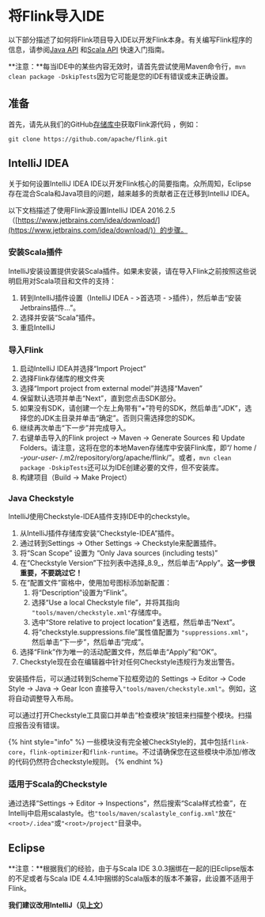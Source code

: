 # 将Flink导入IDE

以下部分描述了如何将Flink项目导入IDE以开发Flink本身。有关编写Flink程序的信息，请参阅[Java API](https://ci.apache.org/projects/flink/flink-docs-release-1.7/dev/projectsetup/java_api_quickstart.html) 和[Scala API](https://ci.apache.org/projects/flink/flink-docs-release-1.7/dev/projectsetup/scala_api_quickstart.html) 快速入门指南。

**注意：**每当IDE中的某些内容无效时，请首先尝试使用Maven命令行，`mvn clean package -DskipTests`因为它可能是您的IDE有错误或未正确设置。

## 准备

首先，请先从我们的GitHub[存储库中](https://flink.apache.org/community.html#source-code)获取Flink源代码 ，例如：

```text
git clone https://github.com/apache/flink.git
```

## IntelliJ IDEA

关于如何设置IntelliJ IDEA IDE以开发Flink核心的简要指南。众所周知，Eclipse存在混合Scala和Java项目的问题，越来越多的贡献者正在迁移到IntelliJ IDEA。

以下文档描述了使用Flink源设置IntelliJ IDEA 2016.2.5（[https://www.jetbrains.com/idea/download/](https://www.jetbrains.com/idea/download/)）的步骤。

### 安装Scala插件

IntelliJ安装设置提供安装Scala插件。如果未安装，请在导入Flink之前按照这些说明启用对Scala项目和文件的支持：

1. 转到IntelliJ插件设置（IntelliJ IDEA - &gt;首选项 - &gt;插件），然后单击“安装Jetbrains插件...”。
2. 选择并安装“Scala”插件。
3. 重启IntelliJ

### 导入Flink

1. 启动IntelliJ IDEA并选择“Import Project”
2. 选择Flink存储库的根文件夹
3. 选择“Import project from external model”并选择“Maven”
4. 保留默认选项并单击“Next”，直到您点击SDK部分。
5. 如果没有SDK，请创建一个左上角带有“+”符号的SDK，然后单击“JDK”，选择您的JDK主目录并单击“确定”。否则只需选择您的SDK。
6. 继续再次单击“下一步”并完成导入。
7. 右键单击导入的Flink project -&gt; Maven -&gt; Generate Sources 和 Update Folders。请注意，这将在您的本地Maven存储库中安装Flink库，即“/ home / _-your-user-_ /.m2/repository/org/apache/flink/”。或者，`mvn clean package -DskipTests`还可以为IDE创建必要的文件，但不安装库。
8. 构建项目（Build -&gt; Make Project）

### Java Checkstyle

IntelliJ使用Checkstyle-IDEA插件支持IDE中的checkstyle。

1. 从IntelliJ插件存储库安装“Checkstyle-IDEA”插件。
2. 通过转到Settings -&gt; Other Settings -&gt; Checkstyle来配置插件。
3. 将“Scan Scope” 设置为 “Only Java sources \(including tests\)”
4. 在“Checkstyle Version”下拉列表中选择_8.9_，然后单击“Apply”。**这一步很重要，不要跳过它！**
5. 在“配置文件”窗格中，使用加号图标添加新配置：
   1. 将“Description”设置为“Flink”。
   2. 选择“Use a local Checkstyle file”，并将其指向 `"tools/maven/checkstyle.xml"`存储库中。
   3. 选中“Store relative to project location“复选框，然后单击“Next”。
   4. 将“checkstyle.suppressions.file”属性值配置为 `"suppressions.xml"`，然后单击“下一步”，然后单击“完成”。
6. 选择“Flink”作为唯一的活动配置文件，然后单击“Apply”和“OK”。
7. Checkstyle现在会在编辑器中针对任何Checkstyle违规行为发出警告。

安装插件后，可以通过转到Scheme下拉框旁边的 Settings -&gt; Editor -&gt; Code Style -&gt; Java -&gt; Gear Icon 直接导入`"tools/maven/checkstyle.xml"`。例如，这将自动调整导入布局。

可以通过打开Checkstyle工具窗口并单击“检查模块”按钮来扫描整个模块。扫描应报告没有错误。

{% hint style="info" %}
一些模块没有完全被CheckStyle的，其中包括`flink-core`，`flink-optimizer`和`flink-runtime`。不过请确保您在这些模块中添加/修改的代码仍然符合checkstyle规则。
{% endhint %}

### 适用于Scala的Checkstyle

通过选择“Settings -&gt; Editor -&gt; Inspections”，然后搜索“Scala样式检查”，在Intellij中启用scalastyle。也`"tools/maven/scalastyle_config.xml"`放在`"<root>/.idea"`或`"<root>/project"`目录中。

## Eclipse

**注意：**根据我们的经验，由于与Scala IDE 3.0.3捆绑在一起的旧Eclipse版本的不足或者与Scala IDE 4.4.1中捆绑的Scala版本的版本不兼容，此设置不适用于Flink。

**我们建议改用IntelliJ（见**[**上文**](https://ci.apache.org/projects/flink/flink-docs-release-1.7/flinkDev/ide_setup.html#intellij-idea)**）**

